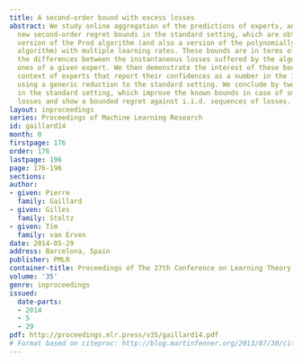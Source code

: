 ```yaml
---
title: A second-order bound with excess losses
abstract: We study online aggregation of the predictions of experts, and first show
  new second-order regret bounds in the standard setting, which are obtained via a
  version of the Prod algorithm (and also a version of the polynomially weighted average
  algorithm) with multiple learning rates. These bounds are in terms of excess losses,
  the differences between the instantaneous losses suffered by the algorithm and the
  ones of a given expert. We then demonstrate the interest of these bounds in the
  context of experts that report their confidences as a number in the interval [0,1]
  using a generic reduction to the standard setting. We conclude by two other applications
  in the standard setting, which improve the known bounds in case of small excess
  losses and show a bounded regret against i.i.d. sequences of losses.
layout: inproceedings
series: Proceedings of Machine Learning Research
id: gaillard14
month: 0
firstpage: 176
order: 176
lastpage: 196
page: 176-196
sections: 
author:
- given: Pierre
  family: Gaillard
- given: Gilles
  family: Stoltz
- given: Tim
  family: van Erven
date: 2014-05-29
address: Barcelona, Spain
publisher: PMLR
container-title: Proceedings of The 27th Conference on Learning Theory
volume: '35'
genre: inproceedings
issued:
  date-parts:
  - 2014
  - 5
  - 29
pdf: http://proceedings.mlr.press/v35/gaillard14.pdf
# Format based on citeproc: http://blog.martinfenner.org/2013/07/30/citeproc-yaml-for-bibliographies/
---
```

